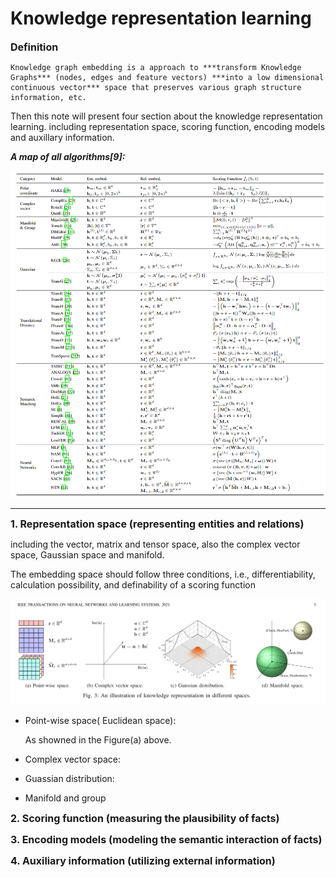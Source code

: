 # Knowledge representation learning


<font size=3> **Definition** </font>

    Knowledge graph embedding is a approach to ***transform Knowledge Graphs*** (nodes, edges and feature vectors) ***into a low dimensional continuous vector*** space that preserves various graph structure information, etc.  



Then this note will present four section about the knowledge representation learning. including representation space, scoring function, encoding models and auxillary information.

***A map of all algorithms[9]:***

<img src=./Pictures/KG_embedding/figure9.png>

---


<font size=3>**1. Representation space (representing entities and relations)**</font></end>

including the  vector, matrix and tensor space, also the  complex vector space, Gaussian space and manifold.

The embedding space should follow three conditions, i.e., differentiability, calculation possibility, and definability of a scoring function

<img src=./Pictures/KG_embedding/figure10.png>

* Point-wise space( Euclidean space):

    As showned in the Figure(a) above.



* Complex vector space:



* Guassian distribution:




* Manifold and group







<font size=3> **2. Scoring function (measuring the plausibility of facts)**</font>




<font size=3> **3.  Encoding models (modeling the semantic interaction of facts)**</font>




<font size=3> **4.  Auxiliary information (utilizing external information)** </font>














